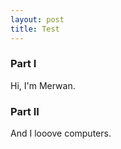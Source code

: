 ```yaml
---
layout: post
title: Test
---
```


### Part I

Hi, I'm Merwan.

### Part II

And I looove computers.
